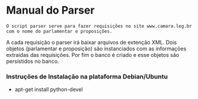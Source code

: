 Manual do Parser
====================

	O script parser serve para fazer requisições no site www.camara.leg.br com o nome do parlamentar e proposições.
A cada requisição o parser irá baixar arquivos de extenção XML. Dois objetos (parlamentar e proposição) são instanciados com as informações extraidas das requisições. Por fim o banco é criado e esse objetos são persistidos no banco.

### Instruções de Instalação na plataforma Debian/Ubuntu
* apt-get install python-devel